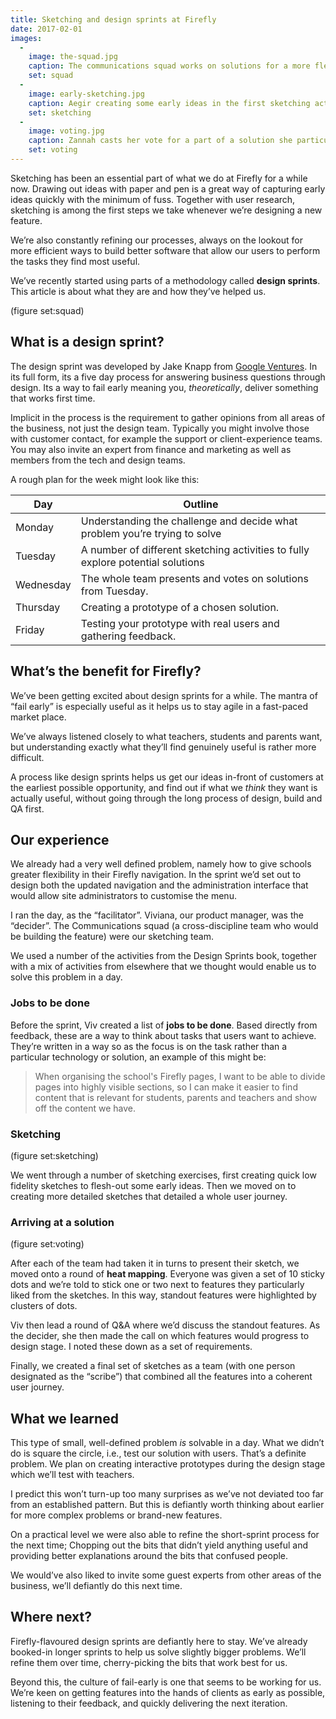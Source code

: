 ```yaml
---
title: Sketching and design sprints at Firefly
date: 2017-02-01
images:
  -
    image: the-squad.jpg
    caption: The communications squad works on solutions for a more flexible navigation in Firefly
    set: squad
  -
    image: early-sketching.jpg
    caption: Aegir creating some early ideas in the first sketching activity
    set: sketching
  -
    image: voting.jpg
    caption: Zannah casts her vote for a part of a solution she particularly likes.
    set: voting
---
```


Sketching has been an essential part of what we do at Firefly for a while now. Drawing out ideas with paper and pen is a great way of capturing early ideas quickly with the minimum of fuss. Together with user research, sketching is among the first steps we take whenever we’re designing a new feature.

We’re also constantly refining our processes, always on the lookout for more efficient ways to build better software that allow our users to perform the tasks they find most useful. 

We’ve recently started using parts of a methodology called **design sprints**. This article is about what they are and how they’ve helped us.

(figure set:squad)

## What is a design sprint?

The design sprint was developed by Jake Knapp from [Google Ventures](http://www.gv.com/sprint/). In its full form, its a five day process for answering business questions through design. Its a way to fail early meaning you, _theoretically_, deliver something that works first time.

Implicit in the process is the requirement to gather opinions from all areas of the business, not just the design team. Typically you might involve those with customer contact, for example the support or client-experience teams. You may also invite an expert from finance and marketing as well as members from the tech and design teams.

A rough plan for the week might look like this:

| Day | Outline |
| ----- | ----- |
| Monday | Understanding the challenge and decide what problem you’re trying to solve |
| Tuesday | A number of different sketching activities to fully explore potential solutions |
| Wednesday | The whole team presents and votes on solutions from Tuesday. |
| Thursday | Creating a prototype of a chosen solution. |
| Friday | Testing your prototype with real users and gathering feedback.


## What’s the benefit for Firefly?

We’ve been getting excited about design sprints for a while. The mantra of “fail early” is especially useful as it helps us to stay agile in a fast-paced market place.

We’ve always listened closely to what teachers, students and parents want, but understanding exactly what they’ll find genuinely useful is rather more difficult.

A process like design sprints helps us get our ideas in-front of customers at the earliest possible opportunity, and find out if what we *think* they want is actually useful, without going through the long process of design, build and QA first.

## Our experience

We already had a very well defined problem, namely how to give schools greater flexibility in their Firefly navigation. In the sprint we’d set out to design both the updated navigation and the administration interface that would allow site administrators to customise the menu.

I ran the day, as the “facilitator”. Viviana, our product manager, was the “decider”. The Communications squad (a cross-discipline team who would be building the feature) were our sketching team.

We used a number of the activities from the Design Sprints book, together with a mix of activities from elsewhere that we thought would enable us to solve this problem in a day.

### Jobs to be done

Before the sprint, Viv created a list of **jobs to be done**. Based directly from feedback, these are a way to think about tasks that users want to achieve. They’re written in a way so as the focus is on the task rather than a particular technology or solution, an example of this might be:

> When organising the school's Firefly pages, I want to be able to divide pages into highly visible sections, so I can make it easier to find content that is relevant for students, parents and teachers and show off the content we have.

### Sketching

(figure set:sketching)

We went through a number of sketching exercises, first creating quick low fidelity sketches to flesh-out some early ideas. Then we moved on to creating more detailed sketches that detailed a whole user journey.

### Arriving at a solution

(figure set:voting)

After each of the team had taken it in turns to present their sketch, we moved onto a round of **heat mapping**. Everyone was given a set of 10 sticky dots and we’re told to stick one or two next to features they particularly liked from the sketches. In this way, standout features were highlighted by clusters of dots.

Viv then lead a round of Q&A where we’d discuss the standout features. As the decider, she then made the call on which features would progress to design stage. I noted these down as a set of requirements.

Finally, we created a final set of sketches as a team (with one person designated as the “scribe”) that combined all the features into a coherent user journey.

## What we learned

This type of small, well-defined problem _is_ solvable in a day. What we didn’t do is square the circle, i.e., test our solution with users. That’s a definite problem. We plan on creating interactive prototypes during the design stage which we’ll test with teachers. 

I predict this won’t turn-up too many surprises as we’ve not deviated too far from an established pattern. But this is defiantly worth thinking about earlier for more complex problems or brand-new features.

On a practical level we were also able to refine the short-sprint process for the next time; Chopping out the bits that didn’t yield anything useful and providing better explanations around the bits that confused people.

We would’ve also liked to invite some guest experts from other areas of the business, we’ll defiantly do this next time.

## Where next?

Firefly-flavoured design sprints are defiantly here to stay. We’ve already booked-in longer sprints to help us solve slightly bigger problems. We’ll refine them over time, cherry-picking the bits that work best for us. 

Beyond this, the culture of fail-early is one that seems to be working for us. We’re keen on getting features into the hands of clients as early as possible, listening to their feedback, and quickly delivering the next iteration. 